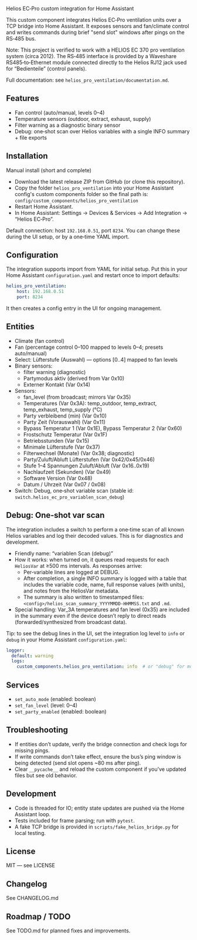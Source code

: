 Helios EC‑Pro custom integration for Home Assistant

This custom component integrates Helios EC‑Pro ventilation units over a TCP bridge into Home Assistant. It exposes sensors and fan/climate control and writes commands during brief "send slot" windows after pings on the RS‑485 bus.

Note: This project is verified to work with a HELIOS EC 370 pro ventilation system (circa 2012). The RS‑485 interface is provided by a Waveshare RS485‑to‑Ethernet module connected directly to the Helios RJ12 jack used for “Bedienteile” (control panels).

Full documentation: see `helios_pro_ventilation/documentation.md`.

## Features
- Fan control (auto/manual, levels 0–4)
- Temperature sensors (outdoor, extract, exhaust, supply)
- Filter warning as a diagnostic binary sensor
- Debug: one‑shot scan over Helios variables with a single INFO summary + file exports

## Installation

Manual install (short and complete)

- Download the latest release ZIP from GitHub (or clone this repository).
- Copy the folder `helios_pro_ventilation` into your Home Assistant config's custom components folder so the final path is:
	`config/custom_components/helios_pro_ventilation`
- Restart Home Assistant.
- In Home Assistant: Settings → Devices & Services → Add Integration → “Helios EC‑Pro”.

Default connection: host `192.168.0.51`, port `8234`. You can change these during the UI setup, or by a one‑time YAML import.

## Configuration
The integration supports import from YAML for initial setup. Put this in your Home Assistant `configuration.yaml` and restart once to import defaults:

```yaml
helios_pro_ventilation:
	host: 192.168.0.51
	port: 8234
```

It then creates a config entry in the UI for ongoing management.

## Entities
- Climate (fan control)
- Fan (percentage control 0–100 mapped to levels 0–4; presets auto/manual)
- Select: Lüfterstufe (Auswahl) — options [0..4] mapped to fan levels
- Binary sensors:
	- filter warning (diagnostic)
	- Partymodus aktiv (derived from Var 0x10)
	- Externer Kontakt (Var 0x14)
- Sensors:
	- fan_level (from broadcast; mirrors Var 0x35)
	- Temperatures (Var 0x3A): temp_outdoor, temp_extract, temp_exhaust, temp_supply (°C)
	- Party verbleibend (min) (Var 0x10)
	- Party Zeit (Vorauswahl) (Var 0x11)
	- Bypass Temperatur 1 (Var 0x1E), Bypass Temperatur 2 (Var 0x60)
	- Frostschutz Temperatur (Var 0x1F)
	- Betriebsstunden (Var 0x15)
	- Minimale Lüfterstufe (Var 0x37)
	- Filterwechsel (Monate) (Var 0x38; diagnostic)
	- Party/Zuluft/Abluft Lüfterstufen (Var 0x42/0x45/0x46)
	- Stufe 1–4 Spannungen Zuluft/Abluft (Var 0x16..0x19)
	- Nachlaufzeit (Sekunden) (Var 0x49)
	- Software Version (Var 0x48)
	- Datum / Uhrzeit (Var 0x07 / 0x08)
- Switch: Debug, one‑shot variable scan (stable id: `switch.helios_ec_pro_variablen_scan_debug`)

## Debug: One‑shot var scan

The integration includes a switch to perform a one‑time scan of all known Helios variables and log their decoded values. This is for diagnostics and development.

- Friendly name: “variablen Scan (debug)”
- How it works: when turned on, it queues read requests for each `HeliosVar` at ≥500 ms intervals. As responses arrive:
	- Per‑variable lines are logged at DEBUG.
	- After completion, a single INFO summary is logged with a table that includes the variable code, name, full response values (with units), and notes from the HeliosVar metadata.
	- The summary is also written to timestamped files: `<config>/helios_scan_summary_YYYYMMDD-HHMMSS.txt` and `.md`.
- Special handling: Var_3A temperatures and fan level (0x35) are included in the summary even if the device doesn’t reply to direct reads (forwarded/synthesized from broadcast data).

Tip: to see the debug lines in the UI, set the integration log level to `info` or `debug` in your Home Assistant `configuration.yaml`:

```yaml
logger:
  default: warning
  logs:
    custom_components.helios_pro_ventilation: info  # or "debug" for more detail
```

## Services
- `set_auto_mode` (enabled: boolean)
- `set_fan_level` (level: 0–4)
- `set_party_enabled` (enabled: boolean)

## Troubleshooting
- If entities don’t update, verify the bridge connection and check logs for missing pings.
- If write commands don’t take effect, ensure the bus’s ping window is being detected (send slot opens ~80 ms after ping).
- Clear `__pycache__` and reload the custom component if you’ve updated files but see old behavior.

## Development
- Code is threaded for IO; entity state updates are pushed via the Home Assistant loop.
- Tests included for frame parsing; run with `pytest`.
- A fake TCP bridge is provided in `scripts/fake_helios_bridge.py` for local testing.

## License
MIT — see LICENSE

## Changelog
See CHANGELOG.md

## Roadmap / TODO
See TODO.md for planned fixes and improvements.

